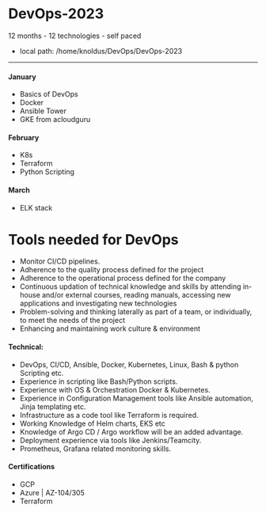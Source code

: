 # DevOps-2023
12 months - 12 technologies - self paced
- local path: /home/knoldus/DevOps/DevOps-2023
-------------------------------------------
#### January
- Basics of DevOps
- Docker
- Ansible Tower
- GKE from acloudguru
#### February
- K8s
- Terraform
- Python Scripting
#### March
- ELK stack

# Tools needed for DevOps
- Monitor CI/CD pipelines.
- Adherence to the quality process defined for the project
- Adherence to the operational process defined for the company
- Continuous updation of technical knowledge and skills by attending in-house and/or external courses, reading manuals, accessing new applications and investigating new technologies
- Problem-solving and thinking laterally as part of a team, or individually, to meet the needs of the project
- Enhancing and maintaining work culture & environment
 
#### Technical:
- DevOps, CI/CD, Ansible, Docker, Kubernetes, Linux, Bash & python Scripting etc.
- Experience in scripting like Bash/Python scripts.
- Experience with OS & Orchestration Docker & Kubernetes.
- Experience in Configuration Management tools like Ansible automation, Jinja templating etc.
- Infrastructure as a code tool like Terraform is required.
- Working Knowledge of Helm charts, EKS etc
- Knowledge of Argo CD / Argo workflow will be an added advantage.
- Deployment experience via tools like Jenkins/Teamcity.
- Prometheus, Grafana related monitoring skills.
 
 
#### Certifications
- GCP
- Azure | AZ-104/305
- Terraform